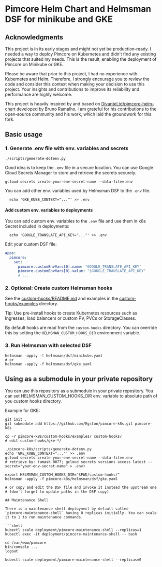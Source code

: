 # Pimcore Helm Chart and Helmsman DSF for minikube and GKE

## Acknowledgments

This project is in its early stages and might not yet be
production-ready. I needed a way to deploy Pimcore on Kubernetes and
didn't find any existing projects that suited my needs. This is the
result, enabling the deployment of Pimcore on Minikube or GKE.

Please be aware that prior to this project, I had no experience with
Kubernetes and Helm. Therefore, I strongly encourage you to review the
code and consider this context when making your decision to use this
project. Your insights and contributions to improve its reliability and
performance are highly welcome.

This project is heavily inspired by and based on
[DivanteLtd/pimcore-helm-chart][1] developed by Bruno Ramalho. I am
grateful for his contributions to the open-source community and his
work, which laid the groundwork for this fork.
  
  [1]: https://github.com/DivanteLtd/pimcore-helm-chart

## Basic usage

### 1. Generate .env file with env. variables and secrets

```shell
./scripts/generate-dotenv.py
```

Good idea is to keep the `.env` file in a secure location. You can use
Google Cloud Secrets Manager to store and retrieve the secrets securely.

```shell
gcloud secrets create your-env-secret-name --data-file=.env
```

You can add other env. variables used by Helmsman DSF to the `.env` file.

```shell
  echo 'GKE_KUBE_CONTEXT="..."' >> .env
```

#### Add custom env. variables to deployments

You can add custom env. variables to the `.env` file and use them in k8s Secret
included in deployments:

```shell
  echo 'GOOGLE_TRANSLATE_API_KEY="..."' >> .env
```

Edit your custom DSF file:

```yaml
apps:
  pimcore:
    set:
      pimcore.customEnvVars[0].name: "GOOGLE_TRANSLATE_API_KEY"
      pimcore.customEnvVars[0].value: "$GOOGLE_TRANSLATE_API_KEY"
      # ...
```

### 2. Optional: Create custom Helmsman hooks

See the [custom-hooks/README.md](custom-hooks/README.md) and examples
in the [custom-hooks/examples](custom-hooks/examples) directory.

Tip: Use pre-install hooks to create Kubernetes resources such as Ingresses,
load balancers or custom PV, PVCs or StorageClasses.

By default hooks are read from the `custom-hooks` directory. You can override
this by setting the `HELMSMAN_CUSTOM_HOOKS_DIR` environment variable.

### 3. Run Helmsman with selected DSF

```shell
helmsman -apply -f helmsman/dsf/minikube.yaml
# or
helmsman -apply -f helmsman/dsf/gke.yaml
```

## Using as a submodule in your private repository

You can use this repository as a submodule in your private repository.
You can set HELMSMAN_CUSTOM_HOOKS_DIR env. variable to absolute path of
you custom hooks directory.

Example for GKE:

```shell
git init .
git submodule add https://github.com/Egston/pimcore-k8s.git pimcore-k8s

cp -r pimcore-k8s/custom-hooks/examples/ custom-hooks/
# edit custom-hooks/gke-*/

./pimcore-k8s/scripts/generate-dotenv.py
echo 'GKE_KUBE_CONTEXT="..."' >> .env
gcloud secrets create your-env-secret-name --data-file=.env
# retrieve by: (umask 0077; gcloud secrets versions access latest --secret="your-env-secret-name" > .env)

export HELMSMAN_CUSTOM_HOOKS_DIR="$PWD/custom-hooks/"
helmsman -apply -f pimcore-k8s/helmsman/dsf/gke.yaml

# or copy and edit the DSF file and invoke it instead the upstream one
# (don't forget to update paths in the DSF copy)

## Maintenance Shell

There is a maintenance shell deployment by default called
`pimcore-maintenance-shell` having 0 replicas initially. You can scale
it to 1 to run maintenance commands.

```shell
kubectl scale deployment/pimcore-maintenance-shell --replicas=1
kubectl exec -it deployment/pimcore-maintenance-shell -- bash

cd /var/www/pimcore
bin/console ...
logout

kubectl scale deployment/pimcore-maintenance-shell --replicas=0
```
